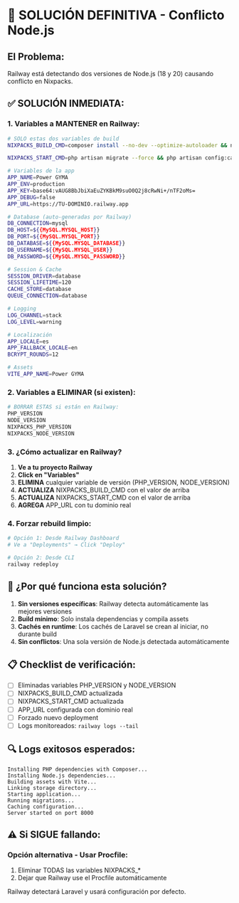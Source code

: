 # 🚨 SOLUCIÓN DEFINITIVA - Conflicto Node.js

## El Problema:
Railway está detectando dos versiones de Node.js (18 y 20) causando conflicto en Nixpacks.

## ✅ SOLUCIÓN INMEDIATA:

### 1. Variables a MANTENER en Railway:
```bash
# SOLO estas dos variables de build
NIXPACKS_BUILD_CMD=composer install --no-dev --optimize-autoloader && npm install && npm run build && php artisan storage:link

NIXPACKS_START_CMD=php artisan migrate --force && php artisan config:cache && php artisan route:cache && php artisan view:cache && php artisan serve --host=0.0.0.0 --port=$PORT

# Variables de la app
APP_NAME=Power GYMA
APP_ENV=production
APP_KEY=base64:vAUG8BbJbiXaEuZYKBkM9suO0Q2j8cRwNi+/nTF2oMs=
APP_DEBUG=false
APP_URL=https://TU-DOMINIO.railway.app

# Database (auto-generadas por Railway)
DB_CONNECTION=mysql
DB_HOST=${{MySQL.MYSQL_HOST}}
DB_PORT=${{MySQL.MYSQL_PORT}}
DB_DATABASE=${{MySQL.MYSQL_DATABASE}}
DB_USERNAME=${{MySQL.MYSQL_USER}}
DB_PASSWORD=${{MySQL.MYSQL_PASSWORD}}

# Session & Cache
SESSION_DRIVER=database
SESSION_LIFETIME=120
CACHE_STORE=database
QUEUE_CONNECTION=database

# Logging
LOG_CHANNEL=stack
LOG_LEVEL=warning

# Localización
APP_LOCALE=es
APP_FALLBACK_LOCALE=en
BCRYPT_ROUNDS=12

# Assets
VITE_APP_NAME=Power GYMA
```

### 2. Variables a ELIMINAR (si existen):
```bash
# BORRAR ESTAS si están en Railway:
PHP_VERSION
NODE_VERSION
NIXPACKS_PHP_VERSION
NIXPACKS_NODE_VERSION
```

### 3. ¿Cómo actualizar en Railway?

1. **Ve a tu proyecto Railway**
2. **Click en "Variables"**
3. **ELIMINA** cualquier variable de versión (PHP_VERSION, NODE_VERSION)
4. **ACTUALIZA** NIXPACKS_BUILD_CMD con el valor de arriba
5. **ACTUALIZA** NIXPACKS_START_CMD con el valor de arriba
6. **AGREGA** APP_URL con tu dominio real

### 4. Forzar rebuild limpio:
```bash
# Opción 1: Desde Railway Dashboard
# Ve a "Deployments" → Click "Deploy"

# Opción 2: Desde CLI
railway redeploy
```

## 🎯 ¿Por qué funciona esta solución?

1. **Sin versiones específicas**: Railway detecta automáticamente las mejores versiones
2. **Build mínimo**: Solo instala dependencias y compila assets
3. **Cachés en runtime**: Los cachés de Laravel se crean al iniciar, no durante build
4. **Sin conflictos**: Una sola versión de Node.js detectada automáticamente

## 📋 Checklist de verificación:

- [ ] Eliminadas variables PHP_VERSION y NODE_VERSION
- [ ] NIXPACKS_BUILD_CMD actualizada
- [ ] NIXPACKS_START_CMD actualizada  
- [ ] APP_URL configurada con dominio real
- [ ] Forzado nuevo deployment
- [ ] Logs monitoreados: `railway logs --tail`

## 🔍 Logs exitosos esperados:

```
Installing PHP dependencies with Composer...
Installing Node.js dependencies...
Building assets with Vite...
Linking storage directory...
Starting application...
Running migrations...
Caching configuration...
Server started on port 8000
```

## ⚠️ Si SIGUE fallando:

### Opción alternativa - Usar Procfile:
1. Eliminar TODAS las variables NIXPACKS_*
2. Dejar que Railway use el Procfile automáticamente

Railway detectará Laravel y usará configuración por defecto.
